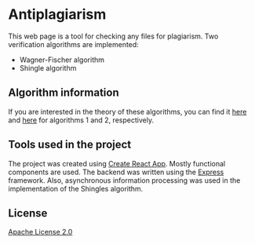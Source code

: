 # Antiplagiarism

This web page is a tool for checking any files for plagiarism. Two verification algorithms are implemented:

* Wagner-Fischer algorithm
* Shingle algorithm

## Algorithm information

If you are interested in the theory of these algorithms, you can find it [here](https://en.wikipedia.org/wiki/Wagner%E2%80%93Fischer_algorithm) and [here](https://en.ryte.com/wiki/Shingle_Algorithm) for algorithms 1 and 2, respectively.

## Tools used in the project

The project was created using [Create React App](https://create-react-app.dev/). Mostly functional components are used. The backend was written using the [Express](https://expressjs.com/) framework. Also, asynchronous information processing was used in the implementation of the Shingles algorithm.

## License
[Apache License 2.0](https://choosealicense.com/licenses/apache-2.0/)
